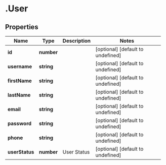 # .User

## Properties

|Name | Type | Description | Notes|
|------------ | ------------- | ------------- | -------------|
|**id** | **number** |  | [optional] [default to undefined]|
|**username** | **string** |  | [optional] [default to undefined]|
|**firstName** | **string** |  | [optional] [default to undefined]|
|**lastName** | **string** |  | [optional] [default to undefined]|
|**email** | **string** |  | [optional] [default to undefined]|
|**password** | **string** |  | [optional] [default to undefined]|
|**phone** | **string** |  | [optional] [default to undefined]|
|**userStatus** | **number** | User Status | [optional] [default to undefined]|



